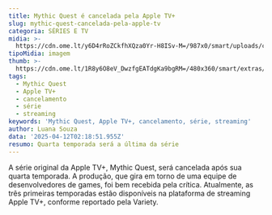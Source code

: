 ```yaml
---
title: Mythic Quest é cancelada pela Apple TV+
slug: mythic-quest-cancelada-pela-apple-tv
categoria: SÉRIES E TV
midia: >-
  https://cdn.ome.lt/y6D4rRoZCkfhXQza0Yr-H8ISv-M=/987x0/smart/uploads/conteudo/fotos/Screenshot_2025-04-11_at_18.26.12.png
tipoMidia: imagem
thumb: >-
  https://cdn.ome.lt/1R8y6O8eV_DwzfgEATdgKa9bgRM=/480x360/smart/extras/conteudos/Screenshot_2025-04-11_at_18.26.12.png
tags:
  - Mythic Quest
  - Apple TV+
  - cancelamento
  - série
  - streaming
keywords: 'Mythic Quest, Apple TV+, cancelamento, série, streaming'
author: Luana Souza
data: '2025-04-12T02:18:51.955Z'
resumo: Quarta temporada será a última da série
---
```


A série original da Apple TV+, Mythic Quest, será cancelada após sua quarta temporada. A produção, que gira em torno de uma equipe de desenvolvedores de games, foi bem recebida pela crítica. Atualmente, as três primeiras temporadas estão disponíveis na plataforma de streaming Apple TV+, conforme reportado pela Variety.
